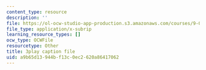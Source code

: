 ```yaml
---
content_type: resource
description: ''
file: https://ol-ocw-studio-app-production.s3.amazonaws.com/courses/9-00sc-introduction-to-psychology-fall-2011/a9b65d13944bf13c0ec2620a86417062_bihrpOS0qtY.srt
file_type: application/x-subrip
learning_resource_types: []
ocw_type: OCWFile
resourcetype: Other
title: 3play caption file
uid: a9b65d13-944b-f13c-0ec2-620a86417062
---
```

